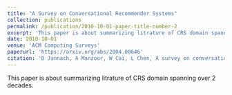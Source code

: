```yaml
---
title: "A Survey on Conversational Recommender Systems"
collection: publications
permalink: /publication/2010-10-01-paper-title-number-2
excerpt: 'This paper is about summarizing litrature of CRS domain spanning over 2 decades.'
date: 2010-10-01
venue: 'ACM Computing Surveys'
paperurl: 'https://arxiv.org/abs/2004.00646'
citation: 'D Jannach, A Manzoor, W Cai, L Chen, A survey on conversational recommender systems,arXiv preprint arXiv:2004.00646, 2020.'
---
```

This paper is about summarizing litrature of CRS domain spanning over 2 decades.



